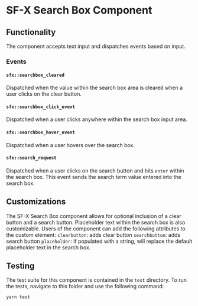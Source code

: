 # SF-X Search Box Component

## Functionality

The component accepts text input and dispatches events based on input.

### Events

#### `sfx::searchbox_cleared`

Dispatched when the value within the search box area is cleared when a user clicks on the clear button.

#### `sfx::searchbox_click_event`

Dispatched when a user clicks anywhere within the search box input area.

#### `sfx::searchbox_hover_event`

Dispatched when a user hovers over the search box.

#### `sfx::search_request`

Dispatched when a user clicks on the search button and hits `enter` within the search box. This event sends the search term value entered into the search box.

## Customizations

The SF-X Search Box component allows for optional inclusion of a clear button and a search button. Placeholder text within the search box is also customizable.
Users of the component can add the following attributes to the custom element:
`clearbutton`: adds clear button
`searchbutton`: adds search button
`placeholder`: if populated with a string, will replace the default placeholder text in the search box.

## Testing

The test suite for this component is contained in the `test` directory. To run the tests, navigate to this folder and use the following command:

```sh
yarn test
```
